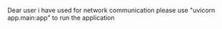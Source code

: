 Dear user i have used for network communication 
please use "uvicorn app.main:app" to run the application

